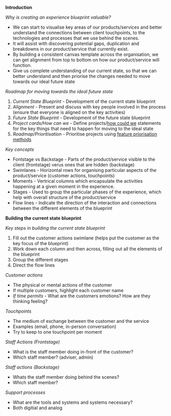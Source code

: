 <!-- TITLE: Experience Blueprint - A Workshop Guide -->


**Introduction**

*Why is creating an experience blueprint valuable?*
* We can start to visualise key areas of our products/services and better understand the connections between client touchpoints, to the technologies and processes that we use behind the scenes.
* It will assist with discovering potential gaps, duplication and breakdowns in our product/service that currently exist.
* By building a consistent canvas template across the organisation, we can get alignment from top to bottom on how our product/service will function. 
* Give us complete understanding of our current state, so that we can better understand and then priorise the changes needed to move towards our ideal future state

*Roadmap for moving towards the ideal future state*
1. *Current State Blueprint* - Development of the current state blueprint
2. *Alignment* - Present and discuss with key people involved in the process (ensure that everyone is aligned on the key activities)
3. *Future State Blueprint* - Development of the future state blueprint
4. *Project cards/How can we* - Define projects/[how could we](/defining-user-goals) statements for the key things that need to happen for moving to the ideal state
5. *Roadmap/Prioritisation* - Prioritise projects using [feature priorisation methods](/feature-prioritisation)

*Key concepts*
* Fontstage vs Backstage - Parts of the product/service visible to the client (frontstage) verus ones that are hidden (backstage)
* Swimlanes - Horizontal rows for organising particular aspects of the product/service (customer actions, touchpoints)
* Moments - Vertrical columns which encapsulate the activities happening at a given moment in the experience. 
* Stages - Used to group the particular phases of the experience, which help with overall structure of the product/service
* Flow lines - Indicate the direction of the interaction and connections between the different elements of the blueprint


**Building the current state blueprint**

*Key steps in building the current state blueprint*
1. Fill out the customer actions swimlane (helps put the customer as the key focus of the blueprint)
2. Work down each column and then across, filling out all the elements of the blueprint
3. Group the different stages
4. Direct the flow lines

*Customer actions*
* The physical or mental actions of the customer
* If multiple customers, highlight each customer name
* *If time permits* - What are the customers emotions? How are they thinking feeling?

*Touchpoints*
* The medium of exchange between the customer and the service
* Examples (email, phone, in-person conversation)
* Try to keep to one touchpoint per moment

*Staff Actions (Frontstage)*
* What is the staff member doing in-front of the customer?
* Which staff member? (adviser, admin)


*Staff actions (Backstage)*
* Whats the staff member doing behind the scenes?
* Which staff member?

*Support processes*
* What are the tools and systems and systems necessary?
* Both digitial and analog








